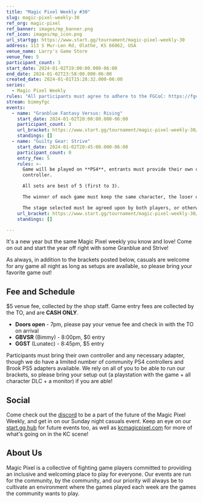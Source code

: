 ```yaml
---
title: "Magic Pixel Weekly #30"
slug: magic-pixel-weekly-30
ref_org: magic-pixel
ref_banner: images/mp_banner.png
ref_icon: images/mp_icon.png
url_startgg: https://www.start.gg/tournament/magic-pixel-weekly-30
address: 113 S Mur-Len Rd, Olathe, KS 66062, USA
venue_name: Larry's Game Store
venue_fee: 5
participant_count: 3
start_date: 2024-01-02T19:00:00.000-06:00
end_date: 2024-01-02T23:58:00.000-06:00
created_date: 2024-01-01T15:28:32.000-06:00
series:
  - Magic Pixel Weekly
rules: "All participants must agree to adhere to the FGCoC: https://fgcoc.com/"
stream: bimmyfgc
events:
  - name: "Granblue Fantasy Versus: Rising"
    start_date: 2024-01-02T20:00:00.000-06:00
    participant_count: 3
    url_bracket: https://www.start.gg/tournament/magic-pixel-weekly-30/events/granblue-fantasy-versus-rising/brackets/1545303/2321748
    standings: []
  - name: "Guilty Gear: Strive"
    start_date: 2024-01-02T20:45:00.000-06:00
    participant_count: 0
    entry_fee: 5
    rules: >-
      Game will be played on **PS4**, entrants must provide their own compatible
      controller.  

      All sets are best of 5 (first to 3).  

      The winner of each game must keep the same character, the loser of that game may switch characters.  

      The stage selected must be agreed upon by both players, or otherwise selected at random.
    url_bracket: https://www.start.gg/tournament/magic-pixel-weekly-30/events/strive/brackets/1545290/2321735
    standings: []

---
```


It's a new year but the same Magic Pixel weekly you know and love! Come on out and start the year off right with some Granblue and Strive!

As always, in addition to the brackets posted below, casuals are welcome for any game all night as long as setups are available, so please bring your favorite game out! 

## Fee and Schedule
$5 venue fee, collected by the shop staff. Game entry fees are collected by the TO, and are **CASH ONLY**. 

- **Doors open** - 7pm, please pay your venue fee and check in with the TO on arrival
- **GBVSR** (Bimmy) - 8:00pm, $0 entry
- **GGST** (Lunatec) - 8:45pm, $5 entry 

Participants must bring their own controller and any necessary adapter, though we do have a limited number of community PS4 controllers and Brook PS5 adapters available. We rely on all of you to be able to run our brackets, so please bring your setup out (a playstation with the game + all character DLC + a monitor) if you are able!  

## Social
Come check out the [discord](https://discord.gg/jkmn6CVrrQ) to be a part of the future of the Magic Pixel Weekly, and get in on our Sunday night casuals event. Keep an eye on our [start.gg hub](https://www.start.gg/hub/magic-pixel) for future events too, as well as [kcmagicpixel.com](https://kcmagicpixel.com) for more of what's going on in the KC scene!

## About Us

Magic Pixel is a collective of fighting game players committed to providing an inclusive and welcoming place to play for everyone. Our events are run for the community, by the community, and our priority will always be to cultivate an environment where the games played each week are the games the community wants to play.
  
